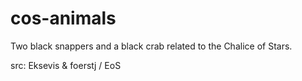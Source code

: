 # cos-animals

Two black snappers and a black crab related to the Chalice of Stars.

src: Eksevis & foerstj / EoS
